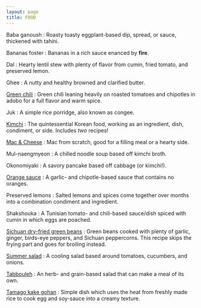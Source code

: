 ```yaml
---
layout: page
title: FOOD
---
```


Baba ganoush
:   Roasty toasty eggplant-based dip, spread, or sauce, thickened with tahini.

Bananas foster
:   Bananas in a rich sauce enanced by **fire**.

Dal
:   Hearty lentil stew with plenty of flavor from cumin, fried tomato, and preserved lemon.

Ghee
:   A nutty and healthy browned and clarified butter.

[Green chili](http://imgur.com/gallery/4FHBO)
:   Green chili leaning heavily on roasted tomatoes and chipotles in adobo for a full flavor and warm spice.

Juk
:   A simple rice porridge, also known as congee.

[Kimchi](http://imgur.com/gallery/VA8vo)
:   The quintessential Korean food, working as an ingredient, dish, condiment, or side. Includes *two* recipes!

[Mac & Cheese](http://imgur.com/gallery/gXmTT)
:   Mac from scratch, good for a filling meal or a hearty side.

Mul-naengmyeon
:   A chilled noodle soup based off kimchi broth.

Okonomiyaki
:   A savory pancake based off cabbage (or kimchi!).

[Orange sauce](http://imgur.com/gallery/FPrnb)
:   A garlic- and chipotle-based sauce that contains no oranges.

Preserved lemons
:   Salted lemons and spices come together over months into a combination condiment and ingredient.

Shakshouka
:   A Tunisian tomato- and chili-based sauce/dish spiced with cumin in which eggs are poached.

[Sichuan dry-fried green beans](http://imgur.com/gallery/t9ZPK)
:   Green beans cooked with plenty of garlic, ginger, birds-eye peppers, and Sichuan peppercorns. This recipe skips the frying part and goes for broiling instead.

[Summer salad](http://imgur.com/gallery/kHZrG)
:   A cooling salad based around tomatoes, cucumbers, and onions.

[Tabbouleh](http://imgur.com/gallery/TODVf)
:   An herb- and grain-based salad that can make a meal of its own.

[Tamago kake gohan](http://imgur.com/gallery/ZYruG)
:   Simple dish which uses the heat from freshly made rice to cook egg and soy-sauce into a creamy texture.
